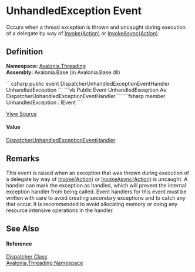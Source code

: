 # UnhandledException Event


Occurs when a thread exception is thrown and uncaught during execution of a delegate by way of <a href="M_Avalonia_Threading_Dispatcher_Invoke_3">Invoke(Action)</a> or <a href="M_Avalonia_Threading_Dispatcher_InvokeAsync_2">InvokeAsync(Action)</a>.



## Definition
**Namespace:** <a href="N_Avalonia_Threading">Avalonia.Threading</a>  
**Assembly:** Avalonia.Base (in Avalonia.Base.dll)

<Tabs groupId="api-code-preview">
<TabItem value="csharp" label="C#">
```csharp
public event DispatcherUnhandledExceptionEventHandler UnhandledException
```
</TabItem>
<TabItem value="vb" label="VB">
```vb
Public Event UnhandledException As DispatcherUnhandledExceptionEventHandler
```
</TabItem>
<TabItem value="fsharp" label="F#">
```fsharp
member UnhandledException : IEvent<DispatcherUnhandledExceptionEventHandler,
    DispatcherUnhandledExceptionEventArgs>
```
</TabItem>
</Tabs>



<a href="https://github.com/AvaloniaUI/Avalonia/tree/master/src/Avalonia.Base/Threading/Dispatcher.cs" title="View the source code">View Source</a>



#### Value
<a href="T_Avalonia_Threading_DispatcherUnhandledExceptionEventHandler">DispatcherUnhandledExceptionEventHandler</a>

## Remarks
This event is raised when an exception that was thrown during execution of a delegate by way of <a href="M_Avalonia_Threading_Dispatcher_Invoke_3">Invoke(Action)</a> or <a href="M_Avalonia_Threading_Dispatcher_InvokeAsync_2">InvokeAsync(Action)</a> is uncaught. A handler can mark the exception as handled, which will prevent the internal exception handler from being called. Event handlers for this event must be written with care to avoid creating secondary exceptions and to catch any that occur. It is recommended to avoid allocating memory or doing any resource intensive operations in the handler.

## See Also


#### Reference
<a href="T_Avalonia_Threading_Dispatcher">Dispatcher Class</a>  
<a href="N_Avalonia_Threading">Avalonia.Threading Namespace</a>  

